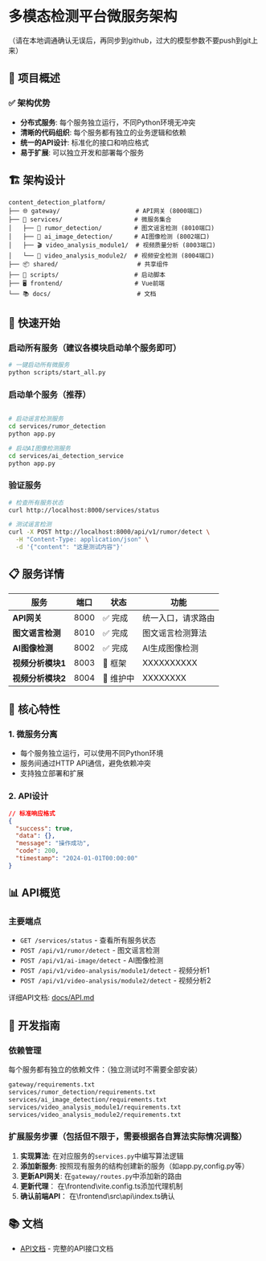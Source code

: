# 多模态检测平台微服务架构
（请在本地调通确认无误后，再同步到github，过大的模型参数不要push到git上来）
## 🌟 项目概述

### ✅ 架构优势
- **分布式服务**: 每个服务独立运行，不同Python环境无冲突
- **清晰的代码组织**: 每个服务都有独立的业务逻辑和依赖
- **统一的API设计**: 标准化的接口和响应格式
- **易于扩展**: 可以独立开发和部署每个服务

## 🏗️ 架构设计

```
content_detection_platform/
├── 🌐 gateway/                     # API网关 (8000端口)
├── 🔧 services/                    # 微服务集合
│   ├── 📰 rumor_detection/         # 图文谣言检测 (8010端口)
│   ├── 🤖 ai_image_detection/      # AI图像检测 (8002端口)  
│   ├── 🎬 video_analysis_module1/  # 视频质量分析 (8003端口)
│   └── 🎯 video_analysis_module2/  # 视频安全检测 (8004端口)
├── 📦 shared/                      # 共享组件
├── 🚀 scripts/                     # 启动脚本
├── 🖥️ frontend/                    # Vue前端
└── 📚 docs/                        # 文档
```

## 🚀 快速开始

### 启动所有服务（建议各模块启动单个服务即可）
```bash
# 一键启动所有微服务
python scripts/start_all.py
```

### 启动单个服务（推荐）
```bash

# 启动谣言检测服务
cd services/rumor_detection
python app.py

# 启动AI图像检测服务
cd services/ai_detection_service
python app.py
```

### 验证服务
```bash
# 检查所有服务状态
curl http://localhost:8000/services/status

# 测试谣言检测
curl -X POST http://localhost:8000/api/v1/rumor/detect \
  -H "Content-Type: application/json" \
  -d '{"content": "这是测试内容"}'
```

## 📋 服务详情

| 服务 | 端口 | 状态 | 功能 |
|------|------|------|------|
| **API网关** | 8000 | ✅ 完成 | 统一入口，请求路由 |
| **图文谣言检测** | 8010 | ✅ 完成 | 图文谣言检测算法 |
| **AI图像检测** | 8002 | ✅ 完成 | AI生成图像检测 |
| **视频分析模块1** | 8003 | 🚧 框架 | XXXXXXXXXX |
| **视频分析模块2** | 8004 | 🔧 维护中 | XXXXXXXX |

## 🎯 核心特性

### 1. 微服务分离
- 每个服务独立运行，可以使用不同Python环境
- 服务间通过HTTP API通信，避免依赖冲突
- 支持独立部署和扩展

### 2. API设计
```json
// 标准响应格式
{
  "success": true,
  "data": {},
  "message": "操作成功", 
  "code": 200,
  "timestamp": "2024-01-01T00:00:00"
}
```

## 📊 API概览

### 主要端点
- `GET /services/status` - 查看所有服务状态
- `POST /api/v1/rumor/detect` - 图文谣言检测
- `POST /api/v1/ai-image/detect` - AI图像检测
- `POST /api/v1/video-analysis/module1/detect` - 视频分析1
- `POST /api/v1/video-analysis/module2/detect` - 视频分析2

详细API文档: [docs/API.md](docs/API.md)

## 🔧 开发指南

### 依赖管理
每个服务都有独立的依赖文件：（独立测试时不需要全部安装）
```bash
gateway/requirements.txt
services/rumor_detection/requirements.txt  
services/ai_image_detection/requirements.txt
services/video_analysis_module1/requirements.txt
services/video_analysis_module2/requirements.txt
```

### 扩展服务步骤（包括但不限于，需要根据各自算法实际情况调整）
1. **实现算法**: 在对应服务的`services.py`中编写算法逻辑
2. **添加新服务**: 按照现有服务的结构创建新的服务（如app.py,config.py等）
3. **更新API网关**: 在`gateway/routes.py`中添加新的路由
4. **更新代理**： 在\frontend\vite.config.ts添加代理机制
5. **确认前端API**： 在\frontend\src\api\index.ts确认



## 📚 文档
- [API文档](docs/API.md) - 完整的API接口文档